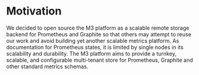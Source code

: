 # Motivation

We decided to open source the M3 platform as a scalable remote storage backend for Prometheus and Graphite so that others may attempt to reuse our work and avoid building yet another scalable metrics platform. As documentation for Prometheus states, it is limited by single nodes in its scalability and durability. The M3 platform aims to provide a turnkey, scalable, and configurable multi-tenant store for Prometheus, Graphite and other standard metrics schemas.
